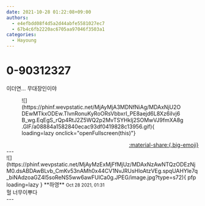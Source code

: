 ```yaml
---
date: 2021-10-28 01:22:08+09:00
authors:
  - e4efbdd08f4d5a2d44abfe5581027ec7
  - 67b4c6fb2220ac6705aa97046f3503a1
categories:
  - Hayoung
---
```


# 0-90312327

<div class="post-container" markdown="1">
<div class="content-container md-sidebar__scrollwrap" markdown="1">

이더연... 무대장인이야 
<figure markdown="1">
![](https://phinf.wevpstatic.net/MjAyMjA3MDNfNiAg/MDAxNjU2ODEwMTkxODEw.TlvnRonuKyRoORsVbbxrI_PE8aejd6L8Xz6iIvj6B_wg.EqEgS_rQp4RtJ2Z5WQ2p2MvTSYHklj2SOMwVJ9fmXA8g.GIF/a08884a1582840ecac93df0419828c13956.gif){ loading=lazy onclick="openFullscreen(this)"}
</figure>


</div>
</div>

<div style="text-align: right;" markdown="1">
<a href="https://weverse.io/fromis9/fanpost/0-90312327" style="text-align: right;">:material-share:{.big-emoji}</a>
</div>
---

<div class="comments-container md-sidebar__scrollwrap" markdown="1">
<div class="comment" markdown="1">
<div class='id-container' markdown="1">
![](https://phinf.wevpstatic.net/MjAyMzExMjFfMjUz/MDAxNzAwNTQzODEzNjM0.dsABDAwBLvb_CmKv53nAMh0x44CV1NvJRUsHloAtzVEg.spqUAHYle7q_biNAdzoaGZ4l5soReNS5ww6awFUlCa0g.JPEG/image.jpg?type=s72){ pfp loading=lazy }
**<span class="artist">하영</span>** <small>Oct 28 2021, 01:31</small><br>
</div>
<div class='comment-body' markdown="1">
헐 너무이뿌다
</div>
</div>
</div>
---

